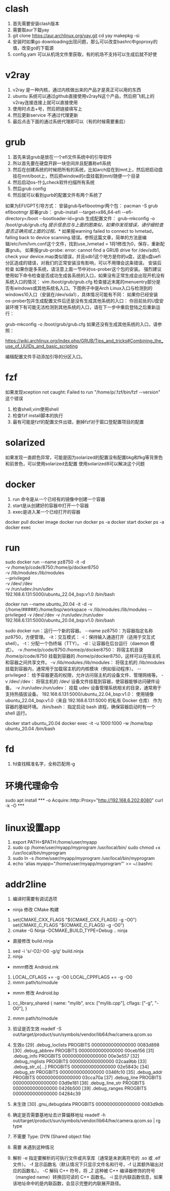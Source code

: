 # clash
1. 首先需要安装clash版本
2. 需要取aur下载yay
3. git clone https://aur.archlinux.org/yay.git
   cd yay
   makepkg -si
4. 安装时如果go
   downloading出现问题，那么可以改变bashrc中goproxy的值，改变go的下载源
5. config.yam 可以从机场文件里获取，有的机场不支持可以生成后就不好使

# v2ray
1. v2ray 是一种内核，通过内核做出来的产品才是真正可以用的东西
2. ubuntu
   系统可以通过github直接使用v2rayN这个产品，然后把飞机上的v2ray连接连接上就可以直接使用
3. 使用时点击+号，然后把链接填写上
4. 然后更新service 不通过代理更新
5. 最后点击下面的通过系统代理即可以（有的时候需要重启）

# grub
1. 首先来说grub是放在一个efi文件系统中的引导软件
2. 所以首先要在硬盘开辟一块空间并且配置称efi系统
3. 然后在创建系统的时候把所有的系统，比如arch挂在到mnt上，然后把启动盘挂在mnt/boot上，然后把window的c盘挂载到mnt/随便一个目录
4. 然后启动os-什么check软件扫描所有系统
5. 然后grub config
6. 然后就可以看到gurb的配置文件有两个系统了

如果为EFI/GPT引导方式：
安装grub与efibootmgr两个包：
pacman -S grub efibootmgr
部署grub：
grub-install --target=x86_64-efi --efi-directory=/boot --bootloader-id=grub
生成配置文件：
grub-mkconfig -o /boot/grub/grub.cfg
*提示信息应与上面的图类似，如果你发现错误，请仔细检查是否正确完成上面的过程。**
如果报warning failed to connect to lvmetad，falling back to device
scanning.错误。参照这篇文章，简单的方法是编辑/etc/lvm/lvm.conf这个文件，找到use_lvmetad
= 1将1修改为0，保存，重新配置grub。
如果报grub-probe: error: cannot find a GRUB drive for /dev/sdb1, check your
device.map类似错误，并且sdb1这个地方是你的u盘，这是u盘uefi分区造成的错误，对我们的正常安装没有影响，可以不用理会这条错误。
安装后检查
如果你是多系统，请注意上面一节中对os-prober这个包的安装。
强烈建议使用如下命令检查是否成功生成各系统的入口，如果没有正常生成会出现开机没有系统入口的情况：
vim /boot/grub/grub.cfg
检查接近末尾的menuentry部分是否有windows或其他系统名入口。下图例子中是Arch
Linux入口与检测到的windows10入口（安装在/dev/sda1），具体情况可能有不同：
如果你已经安装os-prober包并生成配置文件后还是没有生成其他系统的入口：
你目前处的U盘安装环境下有可能无法检测到其他系统的入口，请在下一步中重启登陆之后重新运行：

grub-mkconfig -o /boot/grub/grub.cfg
如果还没有生成其他系统的入口，请参照：

https://wiki.archlinux.org/index.php/GRUB/Tips_and_tricks#Combining_the_use_of_UUIDs_and_basic_scripting

编辑配置文件手动添加引导的分区入口。


# fzf
如果发现xception not caught: Failed to run "/home/p/.fzf/bin/fzf --version" 这个错误
1. 检查shell,vim使用shell
2. 检查fzf install脚本的执行
3. 最有可能是fzf的配置文件出错，删掉fzf对于窗口登配置项目的配置

# solarized
如果发现一直颜色异常，可能是因为solarized的配置没有配置bkg和fkg等背景色和前景色，可以使用solarized去配置
使用solarized8可以解决这个问题

# docker
1. run 命令是从一个已经有的镜像中创建一个容器
2. start是从创建好的容器中打开一个容器
3. exec是进入某一个已经打开的容器

docker pull
docker image
docker run
docker ps -a
docker start 
docker ps -a
docker exec

# run

sudo docker run --name pz8750 -it -d \
    -v /home/p/code/8750:/home/p/docker8750 \
    -v /lib/modules:/lib/modules \
    --privileged \
    -v /dev/:/dev \
    -v /run/udev:/run/udev \
    192.168.6.131:5000/ubuntu_22.04_bsp:v1.0 /bin/bash


docker run --name ubuntu_20.04 -it -d -v {/home/#####}:/home/bsp/workspace -v /lib/modules:/lib/modules --privileged -v /dev/:/dev -v /run/udev:/run/udev 192.168.6.131:5000/ubuntu_20.04_bsp:v1.0 /bin/bash


sudo docker run：运行一个新的容器。
--name pz8750：为容器指定名称 pz8750，方便管理。
-it：交互模式：
-i：保持输入通道打开（适用于交互式 shell）。
-t：分配一个伪终端（TTY）。
-d：让容器在后台运行（daemon 模式）。
-v /home/p/code/8750:/home/p/docker8750：
将宿主机目录 /home/p/code/8750 挂载到容器的 /home/p/docker8750，这样可以在宿主机和容器之间共享文件。
-v /lib/modules:/lib/modules：
将宿主机的 /lib/modules 挂载到容器内，通常用于加载宿主机的内核模块（例如驱动程序）。
--privileged：
给予容器更高的权限，允许访问宿主机的设备文件、管理网络等。
-v /dev/:/dev：
将宿主机的 /dev/ 设备文件挂载到容器，使容器能够访问硬件设备。
-v /run/udev:/run/udev：
挂载 udev 设备管理系统相关的目录，通常用于支持热插拔设备。
192.168.6.131:5000/ubuntu_22.04_bsp:v1.0：
使用镜像 ubuntu_22.04_bsp:v1.0（来自 192.168.6.131:5000 的私有 Docker 仓库） 作为容器的基础环境。
/bin/bash：
指定启动 bash 进程，确保容器启动时有一个 shell 运行。


docker start ubuntu_20.04
docker exec -it -u 1000:1000 -w /home/bsp ubuntu_20.04  /bin/bash


# fd
1. fd查找精准名字，全称匹配用-g


# 环境代理命令
 sudo apt install *** -o Acquire::http::Proxy="http://192.168.6.202:8080"
 curl -k -O ***

# linux设置app
1. export PATH=$PATH:/home/user/myapp
2. sudo cp /home/user/myapp/myprogram /usr/local/bin/
sudo chmod +x /usr/local/bin/myprogram
3. sudo ln -s /home/user/myapp/myprogram /usr/local/bin/myprogram
4. echo 'alias myapp="/home/user/myapp/myprogram"' >> ~/.bashrc


# addr2line
1. 编译时需要有调试选项
 - ninja 修改 CMake 构建
  1. set(CMAKE_CXX_FLAGS "${CMAKE_CXX_FLAGS} -g -O0")
     set(CMAKE_C_FLAGS "${CMAKE_C_FLAGS} -g -O0")
  2. cmake -G Ninja -DCMAKE_BUILD_TYPE=Debug ..
     ninja
 - 直接修改 build.ninja
  1. sed -i 's/-O2/-O0 -g/g' build.ninja
  2. ninja
 - mmm修改 Android.mk
  1. LOCAL_CFLAGS += -g -O0
     LOCAL_CPPFLAGS += -g -O0
  2. mmm path/to/module
 - mmm 修改 Android.bp
  1. cc_library_shared {
     name: "mylib",
     srcs: ["mylib.cpp"],
     cflags: ["-g", "-O0"],
     }
  2. mmm path/to/module

2. 验证是否生效
readelf -S out/target/product/sun/symbols/vendor/lib64/hw/camera.qcom.so
 1. 生效o
  [29] .debug_loclists   PROGBITS         0000000000000000  0083d898
  [30] .debug_abbrev     PROGBITS         0000000000000000  00ceb156
  [31] .debug_info       PROGBITS         0000000000000000  00e3e557
  [32] .debug_rnglists   PROGBITS         0000000000000000  02caa9bb
  [33] .debug_str_o[...] PROGBITS         0000000000000000  02e5843c
  [34] .debug_str        PROGBITS         0000000000000000  0346fc10
  [35] .debug_addr       PROGBITS         0000000000000000  03cca70a
  [37] .debug_line       PROGBITS         0000000000000000  03d9e181
  [38] .debug_line_str   PROGBITS         0000000000000000  0426b500
  [39] .debug_ranges     PROGBITS         0000000000000000  04284c39
 2. 未生效
  [30] .gnu_debugdata    PROGBITS         0000000000000000  0083d9db
3. 确定是否需要基地址去计算偏移地址
readelf -h  out/target/product/sun/symbols/vendor/lib64/hw/camera.qcom.so | rg type
 1. 不需要
  Type:                              DYN (Shared object file)
 2. 需要
未遇到这种情况

4. 解析
-e 指定要解析的可执行文件或共享库（通常是未剥离符号的 .so 或 .elf 文件）。
-f 显示函数名（默认情况下只显示文件名和行号，-f 让其额外输出对应的函数名）。
-C 解码 C++ 符号，将 _Z 这种被 C++ 编译器修饰的符号（mangled name）转换回可读的 C++ 函数名。
-i 显示内联函数信息，如果该地址命中的是内联函数，会显示完整的内联展开路径。



